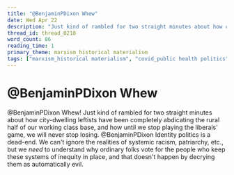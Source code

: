 ```yaml
---
title: "@BenjaminPDixon Whew"
date: Wed Apr 22
description: "Just kind of rambled for two straight minutes about how city-dwelling leftists have been completely abdicating the rural half of our working class base, and..."
thread_id: thread_0210
word_count: 86
reading_time: 1
primary_theme: marxism_historical materialism
tags: ["marxism_historical materialism", "covid_public health politics"]
---
```


# @BenjaminPDixon Whew

@BenjaminPDixon Whew! Just kind of rambled for two straight minutes about how city-dwelling leftists have been completely abdicating the rural half of our working class base, and how until we stop playing the liberals' game, we will never stop losing. @BenjaminPDixon Identity politics is a dead-end. We can't ignore the realities of systemic racism, patriarchy, etc., but we *need* to understand why ordinary folks vote for the people who keep these systems of inequity in place, and that doesn't happen by decrying them as automatically evil.